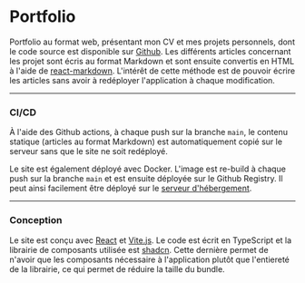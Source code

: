 # Portfolio

Portfolio au format web, présentant mon CV et mes projets personnels, dont le code source est disponible sur [Github]().
Les différents articles concernant les projet sont écris au format Markdown et sont ensuite convertis en HTML à l'aide
de [react-markdown](https://github.com/remarkjs/react-markdown). L'intérêt de cette méthode est de pouvoir écrire les
articles sans avoir à redéployer l'application à chaque modification.

***

### CI/CD

À l'aide des Github actions, à chaque push sur la branche `main`, le contenu statique (articles au format Markdown) est
automatiquement copié sur le serveur sans que le site ne soit redéployé.

Le site est également déployé avec Docker. L'image est re-build à chaque push sur la branche `main` et est ensuite
déployée sur le Github Registry. Il peut ainsi facilement être déployé sur
le [serveur d'hébergement](/article/ServeurDemoEtPortfolio).

***

### Conception

Le site est conçu avec [React](https://reactjs.org/) et [Vite.js](https://vitejs.dev/). Le code est écrit en TypeScript
et la librairie de composants utilisée est [shadcn](https://ui.shadcn.com). Cette dernière permet de n'avoir que les
composants nécessaire à l'application plutôt que l'entiereté de la librairie, ce qui permet de réduire la taille du
bundle.